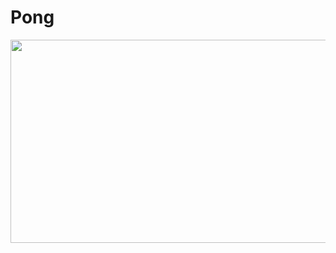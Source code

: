 # Pong

<img src="https://media.giphy.com/media/dzUXZVBbFTGIR1NyWw/giphy.gif" width="650" height="325" />
